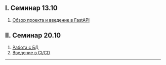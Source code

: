 ## I. Cеминар 13.10
1. [Обзор проекта и введение в FastAPI][intro]

## II. Семинар 20.10
1. [Работа с БД][db]
2. [Введение в CI/CD][ci_intro]

---

[intro]: assets/materials/fastapi_introduction.md "intro"
[db]: assets/materials/add_database.md "db"
[ci_intro]: assets/materials/add_database.md "ci_intro"